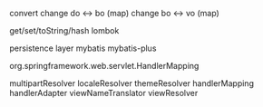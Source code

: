 convert
change do <-> bo (map)
change bo <-> vo (map)


get/set/toString/hash
lombok



persistence layer
mybatis
mybatis-plus


org.springframework.web.servlet.HandlerMapping



multipartResolver
localeResolver
themeResolver
handlerMapping
handlerAdapter
viewNameTranslator
viewResolver

